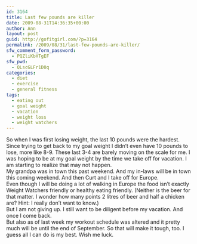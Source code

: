 ```yaml
---
id: 3164
title: Last few pounds are killer
date: 2009-08-31T14:36:35+00:00
author: Ann
layout: post
guid: http://gofitgirl.com/?p=3164
permalink: /2009/08/31/last-few-pounds-are-killer/
sfw_comment_form_password:
  - PQZliKbHTgEF
sfw_pwd:
  - QLscGLFr1D0q
categories:
  - diet
  - exercise
  - general fitness
tags:
  - eating out
  - goal weight
  - vacation
  - weight loss
  - weight watchers
---
```

So when I was first losing weight, the last 10 pounds were the hardest.  
Since trying to get back to my goal weight I didn&#8217;t even have 10 pounds to lose, more like 8-9. These last 3-4 are barely moving on the scale for me. I was hoping to be at my goal weight by the time we take off for vacation. I am starting to realize that may not happen.  
My grandpa was in town this past weekend. And my in-laws will be in town this coming weekend. And then Curt and I take off for Europe.  
Even though I will be doing a lot of walking in Europe the food isn&#8217;t exactly Weight Watchers friendly or healthy eating friendly. (Neither is the beer for that matter. I wonder how many points 2 litres of beer and half a chicken are? Hint: I really don&#8217;t want to know.)  
But I am not giving up. I still want to be diligent before my vacation. And once I come back.  
But also as of last week my workout schedule was altered and it pretty much will be until the end of September. So that will make it tough, too. I guess all I can do is my best. Wish me luck.